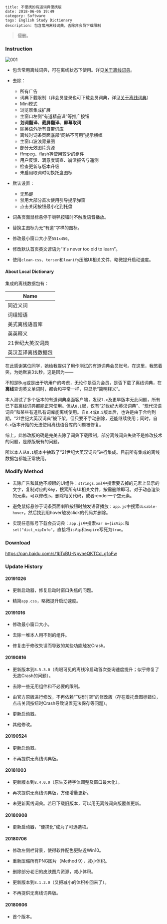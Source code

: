 ```
title: 不便携的有道词典便携版
date: 2018-06-06 19:49
category: Software
tags: English Study Dictionary
description: 包含常用离线词典，去除非会员下载限制
```

> 侵删。

### Instruction

![001](/res/20180606-194920-001.webp)

* 包含常用离线词典，可在离线状态下使用。详见[关于离线词典](#about-local-dictionary)。

* 去除：
    * 所有广告
    * 词典下载限制（非会员登录也可下载会员词典，详见[关于离线词典](#about-local-dictionary)）
    * Mini模式
    * 浏览器集成扩展
    * 主窗口左侧“有道精品课”等推广按钮
    * **划词翻译、截屏翻译、屏幕取词**
    * 除英语外所有自带词库
    * 离线时词条页面底部“网络不可用”提示横幅
    * 主窗口波浪背景图
    * 部分无效图片资源
    * ffmpeg、flash等使用较少的组件
    * 用户反馈、满意度调查、崩溃报告与遥测
    * 检查更新与版本升级
    * 未启用取词时切换托盘图标

* 默认设置：
    * 无热键
    * 禁用大部分首次使用引导提示弹窗
    * 点击关闭按钮最小化到托盘

* 词条页面鼠标悬停于喇叭按钮时不触发语音播放。

* 替换主图标为无“有道”字样的图标。

* 修改最小窗口大小至`551x450`。

* 修改默认首页英文谚语为“It's never too old to learn”。

* 使用`clean-css`、`terser`和`leanify`压缩UI相关文件，略微提升启动速度。

#### About Local Dictionary

集成的离线数据包有：

|Name|
|-|
|同近义词|
|词组短语|
|美式离线语音库|
|英英释义|
|21世纪大英汉词典|
|英汉互译离线数据包|

在此感谢某位同学，她给我提供了用作测试的有道词典会员账号。在这里，我憋着笑，为她默哀3幺秒。这是因为——

不知是Bug或是<del>出于坑用户的考虑</del>，无论你是否为会员，是否下载了离线词典，在**离线**查询英文单词时，都会和平常一样，只显示“简明释义”。

本人测试了多个版本的有道词典桌面客户端，发现`7.x`及更早版本无此问题，所有已下载离线词典都能正常使用。但从`8.1`起，仅有“21世纪大英汉词典”、“现代汉语词典”和某些有道私有词库能离线使用。自`8.4`或`8.5`版本后，也许是由于合约到期，“21世纪大英汉词典”被下架，但只要不手动删除，还能继续使用；同时，自`6.x`版本开始的无法使用离线语音库的问题被修复。

综上，此修改版的确是完美去除了词典下载限制，部分离线词典失效不是修改技术的问题，是原版既有的问题。

所以本人从`8.1`版本中抽取了“21世纪大英汉词典”进行集成。目前所有集成的离线数据包都能正常使用。

### Modify Method

* 去除广告和其他不顺眼的UI组件：`strings.xml`中搜索要去掉的元素上显示的文字，复制对应的Key，搜索所有UI相关文件，按需删除即可。对于动态渲染的元素，可以修改js，删除相关代码，或者render一个空元素。

* 避免鼠标悬停于词条页面喇叭按钮时触发语音播放：`app.js`中搜索`disable-hover`，然后找到用hover触发click的代码并删除。

* 实现任意账号下载会员词典：`app.js`中搜索`var n={isVip:`和`set("dict_vipInfo"`，直接将`isVip`和`expire`写死为`true`。

### Download

<https://pan.baidu.com/s/1bTxBU-NpvneQKTCcLg1oFw>

### Update History

#### 20191026

* 更新启动器，修复启动时窗口失焦的问题。

* 精简`app.css`，略微提升启动速度。

#### 20191016

* 修改最小窗口大小。

* 去除一堆本人用不到的组件。

* 修复由于修改失误而导致的某些功能触发Crash。

#### 20190816

* 更新版本到`8.5.3.0`（肉眼可见的离线冷启动首次查询速度提升；似乎修复了无故Crash的问题）。

* 去除一些无用组件和不必要的限制。

* 由官方原版进行修改，不再依赖“飞扬时空”的修改版（存在着托盘图标错位，点击关闭按钮时Crash导致设置无法保存等问题）。

* 更新启动器。

* 其他修改。

#### 20190524

* 更新启动器。

* 不再提供无离线词典版。

#### 20181003

* 更新版本到`8.4.0.0`（原生支持字体调整及窗口最大化）。

* 再次提供无离线词典版，方便增量更新。

* 未更新离线词典。若已下载旧版本，可以用无离线词典版覆盖更新。

#### 20180908

* 更新启动器，“便携化”成为了可选选项。

#### 20180706

* 修改左侧栏背景，使得软件配色更贴近Win10。

* 重新压缩所有PNG图片（Method 9），减小体积。

* 删除部分老旧的皮肤图片资源，减小体积。

* 更新版本到`8.1.2.0`（又把减小的体积补回来了）。

* 不再提供无离线词典版。

#### 20180606

* 首个版本。
